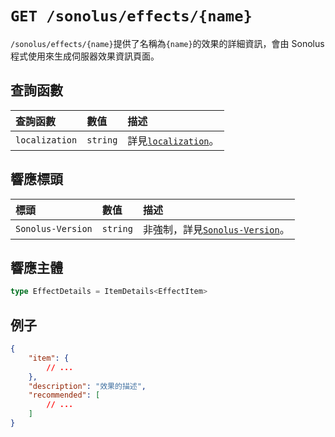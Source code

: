 # `GET /sonolus/effects/{name}`

`/sonolus/effects/{name}`提供了名稱為`{name}`的效果的詳細資訊，會由 Sonolus 程式使用來生成伺服器效果資訊頁面。

## 查詢函數

| 查詢函數       | 數值     | 描述                                                        |
| :------------- | :------- | :---------------------------------------------------------- |
| `localization` | `string` | 詳見[`localization`](../query-parameters/localization.md)。 |

## 響應標頭

| 標頭              | 數值     | 描述                                                             |
| :---------------- | :------- | :--------------------------------------------------------------- |
| `Sonolus-Version` | `string` | 非強制，詳見[`Sonolus-Version`](../headers/sonolus-version.md)。 |

## 響應主體

```ts
type EffectDetails = ItemDetails<EffectItem>
```

## 例子

```json
{
    "item": {
        // ...
    },
    "description": "效果的描述",
    "recommended": [
        // ...
    ]
}
```
